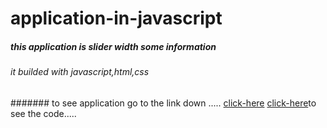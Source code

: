 # application-in-javascript
##### this application is slider width some information
###### it builded with javascript,html,css
####### to see application go to the link down .....
[click-here](https://kareemtarekk.github.io/application-in-javascript/)
[click-here](main.js)to see the code.....
